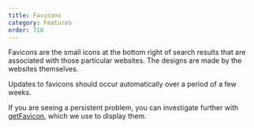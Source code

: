 ```yaml
---
title: Favicons
category: Features
order: 710
---
```


<p>
    Favicons are the small icons at the bottom right of search results that are
    associated with those particular websites. The designs are made by the
    websites themselves.
</p>

<p>
    Updates to favicons should occur automatically over a period of a few weeks.
</p>

<p>
    If you are seeing a persistent problem, you can investigate further with
    <a href="http://getfavicon.appspot.com">getFavicon</a>, which we use to
    display them.
</p>